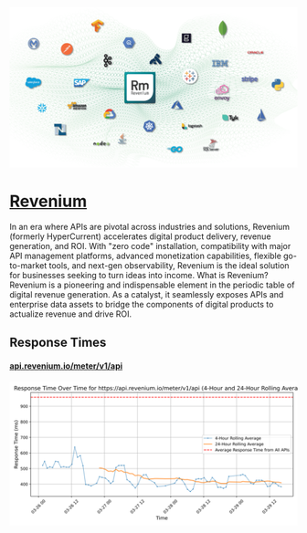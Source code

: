 [![Visit Revenium](imagePreview.png)](https://www.revenium.io)

# [Revenium](https://www.revenium.io)

In an era where APIs are pivotal across industries and solutions, Revenium (formerly HyperCurrent) accelerates digital product delivery, revenue generation, and ROI. With "zero code" installation, compatibility with major API management platforms, advanced monetization capabilities, flexible go-to-market tools, and next-gen observability, Revenium is the ideal solution for businesses seeking to turn ideas into income.
What is Revenium? Revenium is a pioneering and indispensable element in the periodic table of digital revenue generation. As a catalyst, it seamlessly exposes APIs and enterprise data assets to bridge the components of digital products to actualize revenue and drive ROI.


## Response Times

#### [api.revenium.io/meter/v1/api](https://api.revenium.io/meter/v1/api)

![api.revenium.io/meter/v1/api](response-time-charts/6170692e726576656e69756d2e696f2f6d657465722f76312f617069.svg)
